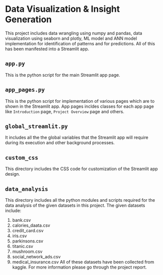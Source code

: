 # Data Visualization & Insight Generation

This project includes data wrangling using numpy and pandas, data visualization using seaborn and plotly, ML model and ANN model implementation for identification of patterns and for predictions. All of this has been manifested into a Streamlit app.

## `app.py`

This is the python script for the main Streamlit app page.

## `app_pages.py`

This is the python script for implementation of various pages which are to shown in the Streamlit app. App pages incldes classes for each app page like `Introduction` page, `Project Overview` page and others.

## `global_streamlit.py`

It includes all the the global variables that the Streamlit app will require during its execution and other background processes.

## `custom_css`

This directory includes the CSS code for customization of the Streamlit app design.

## `data_analysis`

This directory includes all the python modules and scripts required for the data analysis of the given datasets in this project.
The given datasets include:
1. bank.csv
2. calories_daata.csv
3. credit_card.csv
4. iris.csv
5. parkinsons.csv
6. titanic.csv
7. mushroom.csv
8. social_network_ads.csv
9. medical_insurance.csv
All of these datasets have been collected from kaggle. For more information please go through the project report.
